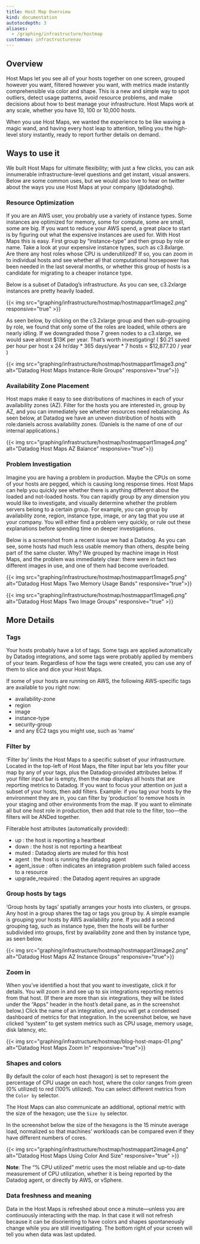 ```yaml
---
title: Host Map Overview
kind: documentation
autotocdepth: 3
aliases:
  - /graphing/infrastructure/hostmap
customnav: infrastructurenav
---
```

## Overview

Host Maps let you see all of your hosts together on one screen, grouped however you want, filtered however you want, with metrics made instantly comprehensible via color and shape. This is a new and simple way to spot outliers, detect usage patterns, avoid resource problems, and make decisions about how to best manage your infrastructure. Host Maps work at any scale, whether you have 10, 100 or 10,000 hosts.

When you use Host Maps, we wanted the experience to be like waving a magic wand, and having every host leap to attention, telling you the high-level story instantly, ready to report further details on demand.

## Ways to use it

We built Host Maps for ultimate flexibility; with just a few clicks, you can ask innumerable infrastructure-level questions and get instant, visual answers. Below are some common uses, but we would also love to hear on twitter about the ways you use Host Maps at your company (@datadoghq).

### Resource Optimization

If you are an AWS user, you probably use a variety of instance types. Some instances are optimized for memory, some for compute, some are small, some are big. If you want to reduce your AWS spend, a great place to start is by figuring out what the expensive instances are used for. With Host Maps this is easy. First group by “instance-type” and then group by role or name. Take a look at your expensive instance types, such as c3.8xlarge. Are there any host roles whose CPU is underutilized? If so, you can zoom in to individual hosts and see whether all that computational horsepower has been needed in the last several months, or whether this group of hosts is a candidate for migrating to a cheaper instance type.

Below is a subset of Datadog’s infrastructure. As you can see, c3.2xlarge instances are pretty heavily loaded.

{{< img src="graphing/infrastructure/hostmap/hostmappart1image2.png" responsive="true" >}}

As seen below, by clicking on the c3.2xlarge group and then sub-grouping by role, we found that only some of the roles are loaded, while others are nearly idling. If we downgraded those 7 green nodes to a c3.xlarge, we would save almost $13K per year. That’s worth investigating! ( $0.21 saved per hour per host x 24 hr/day * 365 days/year * 7 hosts = $12,877.20 / year )

{{< img src="graphing/infrastructure/hostmap/hostmappart1image3.png" alt="Datadog Host Maps Instance-Role Groups" responsive="true">}}

### Availability Zone Placement

Host maps make it easy to see distributions of machines in each of your availability zones (AZ). Filter for the hosts you are interested in, group by AZ, and you can immediately see whether resources need rebalancing. As seen below, at Datadog we have an uneven distribution of hosts with role:daniels across availability zones. (Daniels is the name of one of our internal applications.)

{{< img src="graphing/infrastructure/hostmap/hostmappart1image4.png" alt="Datadog Host Maps AZ Balance" responsive="true">}}

### Problem Investigation

Imagine you are having a problem in production. Maybe the CPUs on some of your hosts are pegged, which is causing long response times. Host Maps can help you quickly see whether there is anything different about the loaded and not-loaded hosts. You can rapidly group by any dimension you would like to investigate, and visually determine whether the problem servers belong to a certain group. For example, you can group by availability zone, region, instance type, image, or any tag that you use at your company. You will either find a problem very quickly, or rule out these explanations before spending time on deeper investigations.

Below is a screenshot from a recent issue we had a Datadog. As you can see, some hosts had much less usable memory than others, despite being part of the same cluster. Why? We grouped by machine image in Host Maps, and the problem was immediately clear: there were in fact two different images in use, and one of them had become overloaded.



{{< img src="graphing/infrastructure/hostmap/hostmappart1image5.png" alt="Datadog Host Maps Two Memory Usage Bands" responsive="true">}}

{{< img src="graphing/infrastructure/hostmap/hostmappart1image6.png" alt="Datadog Host Maps Two Image Groups" responsive="true" >}}

## More Details

### Tags

Your hosts probably have a lot of tags. Some tags are applied automatically by Datadog integrations, and some tags were probably applied by members of your team. Regardless of how the tags were created, you can use any of them to slice and dice your Host Maps.

If some of your hosts are running on AWS, the following AWS-specific tags are available to you right now:

* availability-zone
* region
* image
* instance-type
* security-group
* and any EC2 tags you might use, such as ‘name’

### Filter by

‘Filter by’ limits the Host Maps to a specific subset of your infrastructure. Located in the top-left of Host Maps, the filter input bar lets you filter your map by any of your tags, plus the Datadog-provided attributes below. If your filter input bar is empty, then the map displays all hosts that are reporting metrics to Datadog. If you want to focus your attention on just a subset of your hosts, then add filters. Example: if you tag your hosts by the environment they are in, you can filter by ‘production’ to remove hosts in your staging and other environments from the map. If you want to eliminate all but one host role in production, then add that role to the filter, too—the filters will be ANDed together.

Filterable host attributes (automatically provided):

* up : the host is reporting a heartbeat
* down : the host is not reporting a heartbeat
* muted : Datadog alerts are muted for this host
* agent : the host is running the datadog agent
* agent_issue : often indicates an integration problem such failed access to a resource
* upgrade_required : the Datadog agent requires an upgrade

### Group hosts by tags

‘Group hosts by tags’ spatially arranges your hosts into clusters, or groups. Any host in a group shares the tag or tags you group by. A simple example is grouping your hosts by AWS availability zone. If you add a second grouping tag, such as instance type, then the hosts will be further subdivided into groups, first by availability zone and then by instance type, as seen below.

{{< img src="graphing/infrastructure/hostmap/hostmappart2image2.png" alt="Datadog Host Maps AZ Instance Groups" responsive="true">}}

### Zoom in

When you’ve identified a host that you want to investigate, click it for details. You will zoom in and see up to six integrations reporting metrics from that host. (If there are more than six integrations, they will be listed under the “Apps” header in the host’s detail pane, as in the screenshot below.) Click the name of an integration, and you will get a condensed dashboard of metrics for that integration. In the screenshot below, we have clicked “system” to get system metrics such as CPU usage, memory usage, disk latency, etc.

{{< img src="graphing/infrastructure/hostmap/blog-host-maps-01.png" alt="Datadog Host Maps Zoom In" responsive="true">}}

### Shapes and colors

By default the color of each host (hexagon) is set to represent the percentage of CPU usage on each host, where the color ranges from green (0% utilized) to red (100% utilized). You can select different metrics from the `Color by` selector. 

The Host Maps can also communicate an additional, optional metric with the size of the hexagon; use the `Size by` selector. 

In the screenshot below the size of the hexagons is the 15 minute average load, normalized so that machines’ workloads can be compared even if they have different numbers of cores.

{{< img src="graphing/infrastructure/hostmap/hostmappart2image4.png" alt="Datadog Host Maps Using Color And Size" responsive="true" >}}

**Note**: The “% CPU utilized” metric uses the most reliable and up-to-date measurement of CPU utilization, whether it is being reported by the Datadog agent, or directly by AWS, or vSphere.

### Data freshness and meaning

Data in the Host Maps is refreshed about once a minute—unless you are continuously interacting with the map. In that case it will not refresh because it can be disorienting to have colors and shapes spontaneously change while you are still investigating. The bottom right of your screen will tell you when data was last updated.
